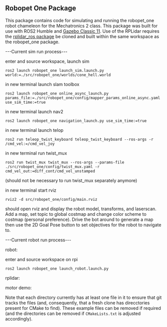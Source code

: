 ## Robopet One Package

This package contains code for simulating and running the robopet_one robot chameleon for the Mechatronics 2 class. This package was built for use with ROS2 Humble and [Gazebo Classic 11](https://classic.gazebosim.org/tutorials?tut=install_ubuntu). Use of the RPLidar requires the [rplidar_ros package](https://index.ros.org/p/rplidar_ros/) be cloned and built within the same workspace as the robopet_one package.

---Current sim run process---

enter and source workspace, launch sim

`ros2 launch robopet_one launch_sim.launch.py world:=./src/robopet_one/worlds/cone_hell.world`

in new terminal launch slam toolbox

`ros2 launch robopet_one online_async_launch.py params_file:=./src/robopet_one/config/mapper_params_online_async.yaml use_sim_time:=true`

in new terminal launch nav2

`ros2 launch robopet_one navigation_launch.py use_sim_time:=true`

in new terminal launch telop

`ros2 run teleop_twist_keyboard teleop_twist_keyboard --ros-args -r /cmd_vel:=/cmd_vel_joy`

in new terminal run twist_mux

`ros2 run twist_mux twist_mux --ros-args --params-file ./src/robopet_one/config/twist_mux.yaml -r cmd_vel_out:=diff_cont/cmd_vel_unstamped`

(should not be necessary to run twist_mux separately anymore)

in new terminal start rviz

`rviz2 -d src/robopet_one/config/main.rviz`

should open rviz and display the robot model, transforms, and laserscan. Add a map, set topic to global costmap and change color scheme to costmap (personal preference). Drive the bot around to generate a map then use the 2D Goal Pose button to set objectives for the robot to navigate to.

---Current robot run process---

robot:

enter and source workspace on rpi

`ros2 launch robopet_one launch_robot.launch.py`

rplidar:

motor demo:

Note that each directory currently has at least one file in it to ensure that git tracks the files (and, consequently, that a fresh clone has direcctories present for CMake to find). These example files can be removed if required (and the directories can be removed if `CMakeLists.txt` is adjusted accordingly).